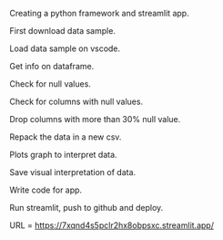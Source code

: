 Creating a python framework and streamlit app.

First download data sample.

Load data sample on vscode.

Get info on dataframe.

Check for null values.

Check for columns with null values.

Drop columns with more than 30% null value.

Repack the data in a new csv.

Plots graph to interpret data.

Save visual interpretation of data.

Write code for app.

Run streamlit, push to github and deploy.

URL = https://7xqnd4s5pclr2hx8obpsxc.streamlit.app/

